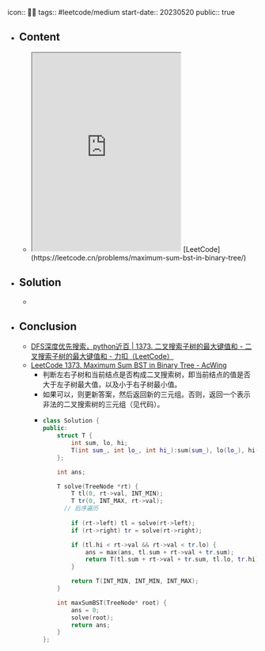 icon:: 👨‍💻
tags:: #leetcode/medium 
start-date:: 20230520
public:: true

- ## Content
  - <iframe src="https://leetcode.cn/problems/maximum-sum-bst-in-binary-tree" style="height: 400px"></iframe>
    [LeetCode](https://leetcode.cn/problems/maximum-sum-bst-in-binary-tree/)
- ## Solution
  -
- ## Conclusion
  - [DFS深度优先搜索，python近百 | 1373. 二叉搜索子树的最大键值和 - 二叉搜索子树的最大键值和 - 力扣（LeetCode）](https://leetcode.cn/problems/maximum-sum-bst-in-binary-tree/solution/dfsshen-du-you-xian-sou-suo-pythonjin-ba-4x4x/)
  - [LeetCode 1373. Maximum Sum BST in Binary Tree - AcWing](https://www.acwing.com/file_system/file/content/whole/index/content/384057/)
    - 判断左右子树和当前结点是否构成二叉搜索树，即当前结点的值是否大于左子树最大值，以及小于右子树最小值。
    - 如果可以，则更新答案，然后返回新的三元组。否则，返回一个表示非法的二叉搜索树的三元组（见代码）。
    - ```cpp
      class Solution {
      public:
          struct T {
              int sum, lo, hi;
              T(int sum_, int lo_, int hi_):sum(sum_), lo(lo_), hi(hi_){}
          };
      
          int ans;
      
          T solve(TreeNode *rt) {
              T tl(0, rt->val, INT_MIN);
              T tr(0, INT_MAX, rt->val);
      		// 后序遍历
             
              if (rt->left) tl = solve(rt->left);
              if (rt->right) tr = solve(rt->right);
      
              if (tl.hi < rt->val && rt->val < tr.lo) {
                  ans = max(ans, tl.sum + rt->val + tr.sum);
                  return T(tl.sum + rt->val + tr.sum, tl.lo, tr.hi);
              }
      
              return T(INT_MIN, INT_MIN, INT_MAX);
          }
      
          int maxSumBST(TreeNode* root) {
              ans = 0;
              solve(root);
              return ans;
          }
      };
      ```